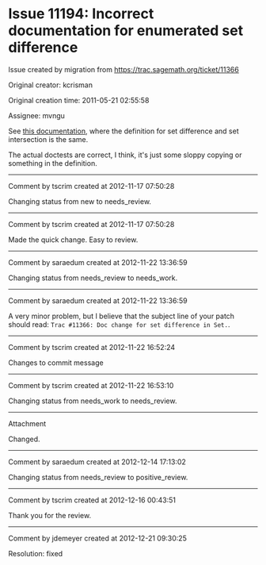 # Issue 11194: Incorrect documentation for enumerated set difference

Issue created by migration from https://trac.sagemath.org/ticket/11366

Original creator: kcrisman

Original creation time: 2011-05-21 02:55:58

Assignee: mvngu

See [this documentation](http://www.sagemath.org/doc/reference/sage/sets/set.html#sage.sets.set.Set_object.difference), where the definition for set difference and set intersection is the same. 

The actual doctests are correct, I think, it's just some sloppy copying or something in the definition.


---

Comment by tscrim created at 2012-11-17 07:50:28

Changing status from new to needs_review.


---

Comment by tscrim created at 2012-11-17 07:50:28

Made the quick change. Easy to review.


---

Comment by saraedum created at 2012-11-22 13:36:59

Changing status from needs_review to needs_work.


---

Comment by saraedum created at 2012-11-22 13:36:59

A very minor problem, but I believe that the subject line of your patch should read: `Trac #11366: Doc change for set difference in Set.`.


---

Comment by tscrim created at 2012-11-22 16:52:24

Changes to commit message


---

Comment by tscrim created at 2012-11-22 16:53:10

Changing status from needs_work to needs_review.


---

Attachment

Changed.


---

Comment by saraedum created at 2012-12-14 17:13:02

Changing status from needs_review to positive_review.


---

Comment by tscrim created at 2012-12-16 00:43:51

Thank you for the review.


---

Comment by jdemeyer created at 2012-12-21 09:30:25

Resolution: fixed

